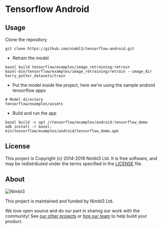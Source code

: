 # Tensorflow Android

## Usage

Clone the repository

`git clone https://github.com/nimbl3/tensorflow-android.git`

- Retrain the model

```
bazel build tensorflow/examples/image_retraining:retrain
bazel-bin/tensorflow/examples/image_retraining/retrain --image_dir harry_potter_datasets/train
```

- Put the model inside the project, here we're using the sample android tensorflow apps

```
# Model directory
tensorflow/examples/assets
```

- Build and run the app

```
bazel build -c opt //tensorflow/examples/android:tensorflow_demo
adb install -r bazel-bin/tensorflow/examples/android/tensorflow_demo.apk
```


## License

This project is Copyright (c) 2014-2018 Nimbl3 Ltd. It is free software,
and may be redistributed under the terms specified in the [LICENSE] file.

[LICENSE]: /LICENSE

## About

![Nimbl3](https://dtvm7z6brak4y.cloudfront.net/logo/logo-repo-readme.jpg)

This project is maintained and funded by Nimbl3 Ltd.

We love open source and do our part in sharing our work with the community!
See [our other projects][community] or [hire our team][hire] to help build your product.

[community]: https://nimbl3.github.io/
[hire]: https://nimbl3.com/
